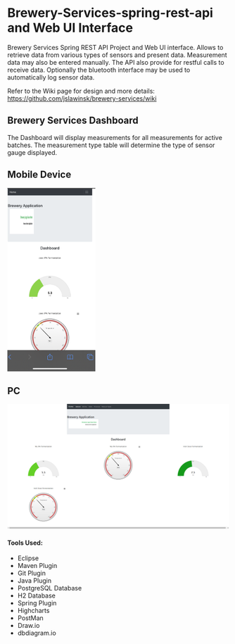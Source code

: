 # Brewery-Services-spring-rest-api and Web UI Interface

Brewery Services Spring REST API Project and Web UI interface. Allows to retrieve data from various types of sensors and present data. Measurement data may also be entered manually. The API also provide for restful calls to receive data. Optionally the bluetooth interface may be used to automatically log sensor data.

Refer to the Wiki page for design and more details: https://github.com/jslawinsk/brewery-services/wiki

## Brewery Services Dashboard

The Dashboard will display measurements for all measurements for active batches. The measurement type table will determine the type of sensor gauge displayed.

## Mobile Device

<img src="https://github.com/jslawinsk/brewery-services/blob/master/documentation/MobileDashboard.png" width="200">

## PC

<img src="https://github.com/jslawinsk/brewery-services/blob/master/documentation/PcDashboard.png" width="650">

#### Tools Used:
- Eclipse
- Maven Plugin 
- Git Plugin
- Java Plugin
- PostgreSQL Database
- H2 Database
- Spring Plugin
- Highcharts
- PostMan
- Draw.io
- dbdiagram.io
